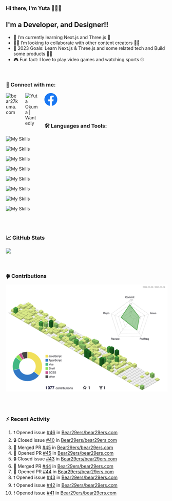 ### Hi there, I'm Yuta 🤟🏻🐻

## I'm a Developer, and Designer!!

- 🌱 I’m currently learning Next.js and Three.js 🤣
- 👬🏻 I’m looking to collaborate with other content creators 👋🏻
- 🥅 2023 Goals: Learn Next.js & Three.js and some related tech and Build some products 💪🏻
- 🎮 Fun fact: I love to play video games and watching sports ⚾️

<br />

### :wave: Connect with me:

[<img align="left" alt="bear27kuma.com" width="40px" src="https://user-images.githubusercontent.com/39920490/156489586-f125813b-e344-46d6-9306-f5786684b976.jpg" style="margin-right: 20px;" />](https://bear29ers.github.io/)
[<img align="left" alt="Yuta Okuma | Wantedly" width="40px" src="https://user-images.githubusercontent.com/39920490/156489528-fdc520d6-10f1-43b6-8bf8-fadf8dcf1a90.jpg" style="margin-right: 20px;" />](https://www.wantedly.com/id/yuta_okuma_b)
[<img align="left" alt="Yuta Okuma | Facebook" width="40px" src="https://github.com/github/explore/blob/main/topics/facebook/facebook.png?raw=true" style="margin-right: 20px;" />](https://www.facebook.com/kumakuma1129/)

[//]: # '[<img align="left" alt="Yuta Okuma | Instagram" width="40px" src="https://github.com/github/explore/blob/main/topics/instagram/instagram.png?raw=true" />](https://www.instagram.com/bear_27earl/)'

<br />
<br />
<br />
<br />

### :hammer_and_wrench: Languages and Tools:

![My Skills](https://skillicons.dev/icons?i=html,css,sass,tailwind,bootstrap,js,ts)

![My Skills](https://skillicons.dev/icons?i=jquery,threejs,react,emotion,styledcomponents,materialui,nextjs)

![My Skills](https://skillicons.dev/icons?i=vercel,vue,nuxt,vite,nodejs,express,jest)

![My Skills](https://skillicons.dev/icons?i=regex,webpack,babel,php,laravel,mysql,sqlite)

![My Skills](https://skillicons.dev/icons?i=docker,git,github,githubactions,aws,gcp,firebase)

![My Skills](https://skillicons.dev/icons?i=vim,neovim,linux,bash,lua,markdown,svg)

![My Skills](https://skillicons.dev/icons?i=idea,vscode,atom,figma,xd,ps,ai)

![My Skills](https://skillicons.dev/icons?i=pr,ae,postman,sentry,codepen,stackoverflow,discord)

<br />
<br />

### :chart_with_upwards_trend: GitHub Stats

<div style="display: flex;">
    <a href="https://github.com/Bear29ers">
        <img height="220px;" src="https://github-readme-stats-bear29ers.vercel.app/api?username=Bear29ers&show_icons=true&theme=bear">
    </a>
</div>

<br />
<br />

### :four_leaf_clover: Contributions

![](./profile-3d-contrib/profile-green-animate.svg)

<br />
<br />

### :zap: Recent Activity

<!--START_SECTION:activity-->

1. ❗ Opened issue [#46](https://github.com/Bear29ers/bear29ers.com/issues/46) in [Bear29ers/bear29ers.com](https://github.com/Bear29ers/bear29ers.com)
2. 🔒 Closed issue [#40](https://github.com/Bear29ers/bear29ers.com/issues/40) in [Bear29ers/bear29ers.com](https://github.com/Bear29ers/bear29ers.com)
3. 🎉 Merged PR [#45](https://github.com/Bear29ers/bear29ers.com/pull/45) in [Bear29ers/bear29ers.com](https://github.com/Bear29ers/bear29ers.com)
4. 💪 Opened PR [#45](https://github.com/Bear29ers/bear29ers.com/pull/45) in [Bear29ers/bear29ers.com](https://github.com/Bear29ers/bear29ers.com)
5. 🔒 Closed issue [#43](https://github.com/Bear29ers/bear29ers.com/issues/43) in [Bear29ers/bear29ers.com](https://github.com/Bear29ers/bear29ers.com)
6. 🎉 Merged PR [#44](https://github.com/Bear29ers/bear29ers.com/pull/44) in [Bear29ers/bear29ers.com](https://github.com/Bear29ers/bear29ers.com)
7. 💪 Opened PR [#44](https://github.com/Bear29ers/bear29ers.com/pull/44) in [Bear29ers/bear29ers.com](https://github.com/Bear29ers/bear29ers.com)
8. ❗ Opened issue [#43](https://github.com/Bear29ers/bear29ers.com/issues/43) in [Bear29ers/bear29ers.com](https://github.com/Bear29ers/bear29ers.com)
9. ❗ Opened issue [#42](https://github.com/Bear29ers/bear29ers.com/issues/42) in [Bear29ers/bear29ers.com](https://github.com/Bear29ers/bear29ers.com)
10. ❗ Opened issue [#41](https://github.com/Bear29ers/bear29ers.com/issues/41) in [Bear29ers/bear29ers.com](https://github.com/Bear29ers/bear29ers.com)

<!--END_SECTION:activity-->
